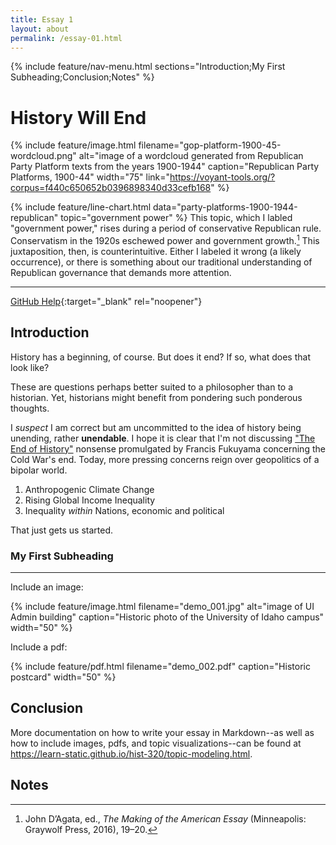 ```yaml
---
title: Essay 1
layout: about
permalink: /essay-01.html
---
```


{% include feature/nav-menu.html sections="Introduction;My First Subheading;Conclusion;Notes" %}

# History Will End

{% include feature/image.html filename="gop-platform-1900-45-wordcloud.png" alt="image of a wordcloud generated from Republican Party Platform texts from the years 1900-1944" caption="Republican Party Platforms, 1900-44" width="75" link="https://voyant-tools.org/?corpus=f440c650652b0396898340d33cefb168" %}

{% include feature/line-chart.html data="party-platforms-1900-1944-republican" topic="government power" %}
This topic, which I labled "government power," rises during a period of conservative Republican rule. Conservatism in the 1920s eschewed power and government growth.[^1] This juxtaposition, then, is counterintuitive. Either I labeled it wrong (a likely occurrence), or there is something about our traditional understanding of Republican governance that demands more attention. 

---

[GitHub Help](https://help.github.com/){:target="_blank" rel="noopener"}

## Introduction

History has a beginning, of course. But does it end? If so, what does that look like? 

These are questions perhaps better suited to a philosopher than to a historian. Yet, historians might benefit from pondering such ponderous thoughts. 

I *suspect* I am correct but am uncommitted to the idea of history being unending, rather **unendable**. I hope it is clear that I'm not discussing ["The End of History"](https://www.jstor.org/stable/24027184) nonsense promulgated by Francis Fukuyama concerning the Cold War's end. Today, more pressing concerns reign over geopolitics of a bipolar world.

1. Anthropogenic Climate Change
2. Rising Global Income Inequality
3. Inequality *within* Nations, economic and political

That just gets us started.

### My First Subheading

----

Include an image:

{% include feature/image.html filename="demo_001.jpg" alt="image of UI Admin building" caption="Historic photo of the University of Idaho campus" width="50" %}

Include a pdf:

{% include feature/pdf.html filename="demo_002.pdf" caption="Historic postcard" width="50" %}

## Conclusion

More documentation on how to write your essay in Markdown--as well as how to include images, pdfs, and topic visualizations--can be found at <https://learn-static.github.io/hist-320/topic-modeling.html>.

## Notes

[^1]: John D’Agata, ed., *The Making of the American Essay* (Minneapolis: Graywolf Press, 2016), 19–20.
